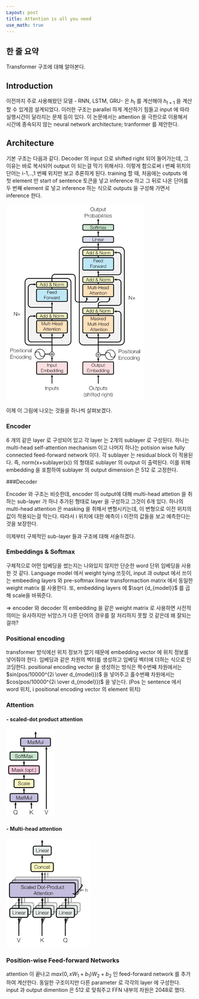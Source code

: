```yaml
---
Layout: post
title: Attention is all you need
use_math: true
---
```


## 한 줄 요약

Transformer 구조에 대해 알아본다.

## Introduction

이전까지 주로 사용해왔던 모델 - RNN, LSTM, GRU- 은 $h_{t}$ 를 계산해야 $h_{t+1}$ 을 계산할 수 있게끔 설계되었다. 이러한 구조는 parallel 하게 계산하기 힘들고 input 에 따라 실행시간이 달라지는 문제 등이 있다. 이 논문에서는 attention 을 극한으로 이용해서 시간에 종속되지 않는 neural network architecture; tranformer 를 제안한다.

## Architecture

기본 구조는 다음과 같다. Decoder 의 input 으로 shifted right 되어 들어가는데, 그 이유는 바로 복사되어 output 이 되는걸 막기 위해서다. 이렇게 함으로써 i 번째 위치의 단어는 i-1,..,1 번째 위치만 보고 추론하게 된다. training 할 때, 처음에는 outputs 에 첫 element 만 start of sentence 토큰을 넣고 inference 하고 그 뒤로 나온 단어를 두 번째 element 로 넣고 inference 하는 식으로 outputs 을 구성해 가면서 inference 한다.

<img src="../imgs/transformer.png" alt="transformer" style="zoom:60%;" />

이제 이 그림에 나오는 것들을 하나씩 살펴보겠다.

### Encoder

6 개의 같은 layer 로 구성되어 있고 각 layer 는 2개의 sublayer 로 구성된다. 하나는 multi-head self-attention mechanism 이고 나머지 하나는 potision wise fully connected feed-forward network 이다. 각 sublayer 는 residual block 이 적용된다. 즉, norm(x+sublayer(x)) 의 형태로 sublayer 의 output 이 출력된다. 이를 위해 embedding 을 포함하여 sublayer 의 output dimension 은 512 로 고정한다.

###Decoder

Encoder 와 구조는 비슷한데, encoder 의 output에 대해 multi-head attetion 을 취하는 sub-layer 가 하나 추가된 형태로 layer 을 구성하고 그것이 6개 있다. 하나의 multi-head attention 은 masking 을 취해서 변형시키는데, 이 변형으로 이전 위치의 값이 적용되는걸 막는다. 따라서 i 위치에 대한 예측이 i 이전의 값들을 보고 예측한다는 것을 보장한다.

이제부터 구체적인 sub-layer 들과 구조에 대해 서술하겠다.

### Embeddings & Softmax

구체적으로 어떤 임베딩을 썼는지는 나와있지 않지만 단순한 word 단위 임베딩을 사용한 것 같다. Language model 에서 weight tying 쓰듯이, input 과 output 에서 쓰이는 embeeding layers 와 pre-softmax linear transformaction matrix 에서 동일한 weight matrix 를 사용한다. 또, embedding layers 에 $\sqrt {d_{model}}$ 를 곱해 scale을 바꿔준다.

=> encoder 와 decoder 의 embedding 을 같은 weight matrix 로 사용하면 사전적 의미는 유사하지만 뉘앙스가 다른 단어의 경우를 잘 처리하지 못할 것 같은데 왜 잘되는걸까?

### Positional encoding

transformer 방식에선 위치 정보가 없기 때문에 embedding vector 에 위치 정보를 넣어줘야 한다. 임베딩과 같은 차원의 벡터를 생성하고 임베딩 벡터에 더하는 식으로 인코딩한다. positional encoding vector 을 생성하는 방식은 짝수번째 차원에서는 $sin(pos/10000^{2i \over d_{model}})$ 을 넣어주고 홀수번째 차원에서는 $cos(pos/10000^{2i \over d_{model}})$ 을 넣는다. (Pos 는 sentence 에서 word 위치, i positional encoding vector 의 element 위치)

### Attention



#### - scaled-dot product attention

<img src="../imgs/singlehead.png" alt="single" style="zoom: 67%;" />

#### - Multi-head attention

<img src="../imgs/multihead.png" alt="multi" style="zoom:67%;" />

### Position-wise Feed-forward Networks

attention 이 끝나고 $max(0, xW_{1} + b_{1})W_{2}+b_{2}$ 인 feed-forward network 를 추가하여 계산한다. 동일한 구조이지만 다른 parameter 로 각각의 layer 에 구성한다. input 과 output dimention 은 512 로 맞춰주고 FFN 내부의 차원은 2048로 했다.

###